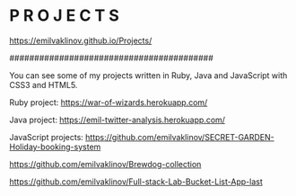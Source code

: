 # P R O J E C T S

https://emilvaklinov.github.io/Projects/

#########################################

You can see some of my projects written in Ruby, Java and JavaScript with CSS3 and HTML5.

Ruby project:
https://war-of-wizards.herokuapp.com/

Java project:
https://emil-twitter-analysis.herokuapp.com/

JavaScript projects:
https://github.com/emilvaklinov/SECRET-GARDEN-Holiday-booking-system

https://github.com/emilvaklinov/Brewdog-collection

https://github.com/emilvaklinov/Full-stack-Lab-Bucket-List-App-last

